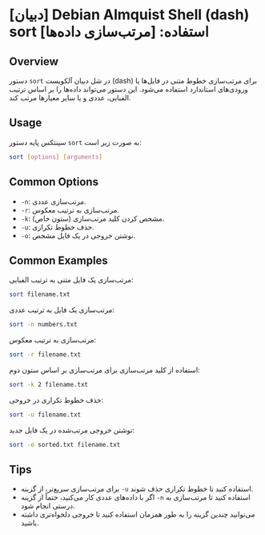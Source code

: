 # [دبیان] Debian Almquist Shell (dash) sort استفاده: [مرتب‌سازی داده‌ها]

## Overview
دستور `sort` در شل دبیان آلکویست (dash) برای مرتب‌سازی خطوط متنی در فایل‌ها یا ورودی‌های استاندارد استفاده می‌شود. این دستور می‌تواند داده‌ها را بر اساس ترتیب الفبایی، عددی و یا سایر معیارها مرتب کند.

## Usage
سینتکس پایه دستور `sort` به صورت زیر است:

```bash
sort [options] [arguments]
```

## Common Options
- `-n`: مرتب‌سازی عددی.
- `-r`: مرتب‌سازی به ترتیب معکوس.
- `-k`: مشخص کردن کلید مرتب‌سازی (ستون خاص).
- `-u`: حذف خطوط تکراری.
- `-o`: نوشتن خروجی در یک فایل مشخص.

## Common Examples
مرتب‌سازی یک فایل متنی به ترتیب الفبایی:

```bash
sort filename.txt
```

مرتب‌سازی یک فایل به ترتیب عددی:

```bash
sort -n numbers.txt
```

مرتب‌سازی به ترتیب معکوس:

```bash
sort -r filename.txt
```

استفاده از کلید مرتب‌سازی برای مرتب‌سازی بر اساس ستون دوم:

```bash
sort -k 2 filename.txt
```

حذف خطوط تکراری در خروجی:

```bash
sort -u filename.txt
```

نوشتن خروجی مرتب‌شده در یک فایل جدید:

```bash
sort -o sorted.txt filename.txt
```

## Tips
- برای مرتب‌سازی سریع‌تر، از گزینه `-u` استفاده کنید تا خطوط تکراری حذف شوند.
- اگر با داده‌های عددی کار می‌کنید، حتماً از گزینه `-n` استفاده کنید تا مرتب‌سازی به درستی انجام شود.
- می‌توانید چندین گزینه را به طور همزمان استفاده کنید تا خروجی دلخواه‌تری داشته باشید.
